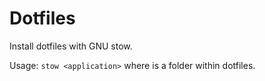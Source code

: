 Dotfiles
=========

Install dotfiles with GNU stow.

Usage:
`stow <application>`
where <application> is a folder within dotfiles.
